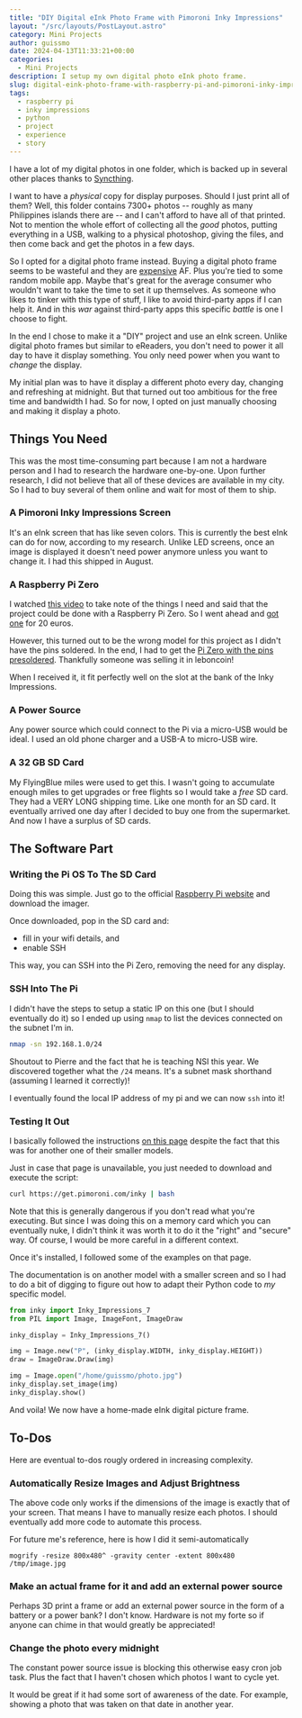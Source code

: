 ```yaml
---
title: "DIY Digital eInk Photo Frame with Pimoroni Inky Impressions"
layout: "/src/layouts/PostLayout.astro"
category: Mini Projects
author: guissmo
date: 2024-04-13T11:33:21+00:00
categories:
  - Mini Projects
description: I setup my own digital photo eInk photo frame.
slug: digital-eink-photo-frame-with-raspberry-pi-and-pimoroni-inky-impressions
tags:
  - raspberry pi
  - inky impressions
  - python
  - project
  - experience
  - story
---
```


I have a lot of my digital photos in one folder, which is backed up in several other places thanks to [Syncthing](./syncthing/).

I want to have a _physical_ copy for display purposes. Should I just print all of them? Well, this folder contains 7300+ photos -- roughly as many Philippines islands there are -- and I can't afford to have all of that printed. Not to mention the whole effort of collecting all the _good_ photos, putting everything in a USB, walking to a physical photoshop, giving the files, and then come back and get the photos in a few days.

So I opted for a digital photo frame instead. Buying a digital photo frame seems to be wasteful and they are [expensive](https://auraframes.fr/digital-frames/color/pebble?country_set=FR) AF. Plus you're tied to some random mobile app. Maybe that's great for the average consumer who wouldn't want to take the time to set it up themselves. As someone who likes to tinker with this type of stuff, I like to avoid third-party apps if I can help it. And in this _war_ against third-party apps this specific _battle_ is one I choose to fight.

In the end I chose to make it a "DIY" project and use an eInk screen. Unlike digital photo frames but similar to eReaders, you don't need to power it all day to have it display something. You only need power when you want to _change_ the display.

My initial plan was to have it display a different photo every day, changing and refreshing at midnight. But that turned out too ambitious for the free time and bandwidth I had. So for now, I opted on just manually choosing and making it display a photo.

## Things You Need

This was the most time-consuming part because I am not a hardware person and I had to research the hardware one-by-one. Upon further research, I did not believe that all of these devices are available in my city. So I had to buy several of them online and wait for most of them to ship.

### A Pimoroni Inky Impressions Screen

It's an eInk screen that has like seven colors. This is currently the best eInk can do for now, according to my research. Unlike LED screens, once an image is displayed it doesn't need power anymore unless you want to change it. I had this shipped in August.

### A Raspberry Pi Zero

I watched [this video](https://www.youtube.com/watch?v=daO46JaVHOs) to take note of the things I need and said that the project could be done with a Raspberry Pi Zero. So I went ahead and [got one](https://www.kubii.com/en/nano-computers/3455-raspberry-pi-zero-2-w-5056561800004.html) for 20 euros.

However, this turned out to be the wrong model for this project as I didn't have the pins soldered. In the end, I had to get the [Pi Zero with the pins presoldered](https://www.kubii.com/en/nano-computers/2076-raspberry-pi-zero-wh-3272496009394.html). Thankfully someone was selling it in leboncoin!

When I received it, it fit perfectly well on the slot at the bank of the Inky Impressions.

### A Power Source

Any power source which could connect to the Pi via a micro-USB would be ideal. I used an old phone charger and a USB-A to micro-USB wire.

### A 32 GB SD Card

My FlyingBlue miles were used to get this. I wasn't going to accumulate enough miles to get upgrades or free flights so I would take a _free_ SD card. They had a VERY LONG shipping time. Like one month for an SD card. It eventually arrived one day after I decided to buy one from the supermarket. And now I have a surplus of SD cards.

## The Software Part

### Writing the Pi OS To The SD Card

Doing this was simple. Just go to the official [Raspberry Pi website](https://www.raspberrypi.com/software/) and download the imager.

Once downloaded, pop in the SD card and:

- fill in your wifi details, and
- enable SSH

This way, you can SSH into the Pi Zero, removing the need for any display.

### SSH Into The Pi

I didn't have the steps to setup a static IP on this one (but I should eventually do it) so I ended up using `nmap` to list the devices connected on the subnet I'm in.

```bash
nmap -sn 192.168.1.0/24
```

Shoutout to Pierre and the fact that he is teaching NSI this year. We discovered together what the `/24` means. It's a subnet mask shorthand (assuming I learned it correctly)!

I eventually found the local IP address of my pi and we can now `ssh` into it!

### Testing It Out

I basically followed the instructions [on this page](https://learn.pimoroni.com/article/getting-started-with-inky-what) despite the fact that this was for another one of their smaller models.

Just in case that page is unavailable, you just needed to download and execute the script:

```bash
curl https://get.pimoroni.com/inky | bash
```

Note that this is generally dangerous if you don't read what you're executing. But since I was doing this on a memory card which you can eventually nuke, I didn't think it was worth it to do it the "right" and "secure" way. Of course, I would be more careful in a different context.

Once it's installed, I followed some of the examples on that page.

The documentation is on another model with a smaller screen and so I had to do a bit of digging to figure out how to adapt their Python code to _my_ specific model.

```python
from inky import Inky_Impressions_7
from PIL import Image, ImageFont, ImageDraw

inky_display = Inky_Impressions_7()

img = Image.new("P", (inky_display.WIDTH, inky_display.HEIGHT))
draw = ImageDraw.Draw(img)

img = Image.open("/home/guissmo/photo.jpg")
inky_display.set_image(img)
inky_display.show()
```

And voila! We now have a home-made eInk digital picture frame.

## To-Dos

Here are eventual to-dos rougly ordered in increasing complexity.

### Automatically Resize Images and Adjust Brightness

The above code only works if the dimensions of the image is exactly that of your screen. That means I have to manually resize each photos. I should eventually add more code to automate this process.

For future me's reference, here is how I did it semi-automatically

```
mogrify -resize 800x480^ -gravity center -extent 800x480 /tmp/image.jpg
```

### Make an actual frame for it and add an external power source

Perhaps 3D print a frame or add an external power source in the form of a battery or a power bank? I don't know. Hardware is not my forte so if anyone can chime in that would greatly be appreciated!

### Change the photo every midnight

The constant power source issue is blocking this otherwise easy cron job task. Plus the fact that I haven't chosen which photos I want to cycle yet.

It would be great if it had some sort of awareness of the date. For example, showing a photo that was taken on that date in another year.
